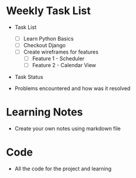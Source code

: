 # Weekly Task List

* Task List
    - [ ] Learn Python Basics
    - [ ] Checkout Django
    - [ ] Create wireframes for features
        - [ ] Feature 1 - Scheduler
        - [ ] Feature 2 - Calendar View
* Task Status

* Problems encountered and how was it resolved

# Learning Notes

* Create your own notes using markdown file

# Code
* All the code for the project and learning